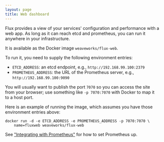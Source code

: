 ```yaml
---
layout: page
title: Web dashboard
---
```


Flux provides a view of your services' configuration and performance
with a web app. As long as it can reach etcd and prometheus, you can
run it anywhere in your infrastructure.

It is available as the Docker image `weaveworks/flux-web`.

To run it, you need to supply the following environment entries:

 - `ETCD_ADDRESS`: an etcd endpoint, e.g., `http://192.168.99.100:2379`
 - `PROMETHEUS_ADDRESS`: the URL of the Prometheus server, e.g.,
  `http://192.168.99.100:9090`

You will usually want to publish the port `7070` so you can access the
site from your browser; use something like `-p 7070:7070` with Docker
to map it to a host port.

Here is an example of running the image, which assumes you have those
environment entries above:

```
docker run -d -e ETCD_ADDRESS -e PROMETHEUS_ADDRESS -p 7070:7070 \
    name=fluxweb weaveworks/flux-web
```

See ["Integrating with Prometheus"](/prometheus/) for how to set
Prometheus up.
